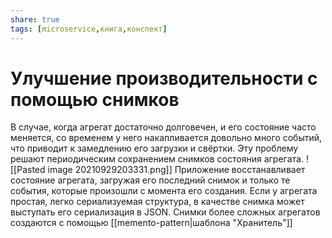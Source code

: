 ```yaml
---
share: true
tags: [microservice,книга,конспект]
---
```

# Улучшение производительности с помощью снимков
В случае, когда агрегат достаточно долговечен, и его состояние часто меняется, со временем у него накапливается довольно много событий, что приводит к замедлению его загрузки и свёртки.
Эту проблему решают периодическим сохранением снимков состояния агрегата.
![[Pasted image 20210929203331.png]]
Приложение восстанавливает состояние агрегата, загружая его последний снимок и только те события, которые произошли с момента его создания.
Если у агрегата простая, легко сериализуемая структура, в качестве снимка может выступать его сериализация в JSON. Снимки более сложных агрегатов создаются с помощью [[memento-pattern|шаблона "Хранитель"]]